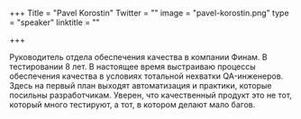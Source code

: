 +++
Title = "Pavel Korostin"
Twitter = ""
image = "pavel-korostin.png"
type = "speaker"
linktitle = ""

+++

Руководитель отдела обеспечения качества в компании Финам. В тестировании 8 лет. В настоящее время выстраиваю процессы обеспечения качества в условиях тотальной нехватки QA-инженеров. Здесь на первый план выходят автоматизация и практики, которые посильны разработчикам. Уверен, что качественный продукт это не тот, который много тестируют, а тот, в котором делают мало багов.

